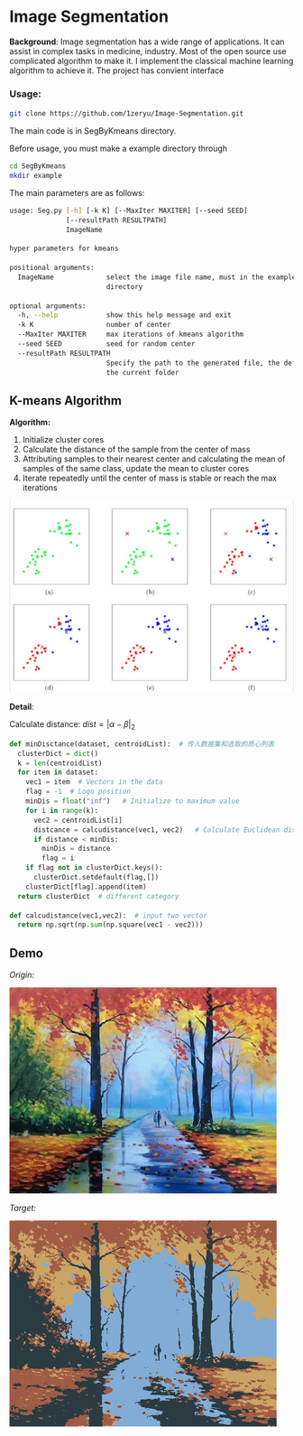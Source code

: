 # **Image Segmentation**

**Background**: Image segmentation has a wide range of applications. It can assist in complex tasks in medicine, industry. Most of the open source use complicated algorithm to make it. I implement the classical machine learning algorithm to achieve it. The project has convient interface  

### Usage: 

```bash
git clone https://github.com/1zeryu/Image-Segmentation.git
```

The main code is in SegByKmeans directory. 

Before usage, you must make a example directory through

```bash
cd SegByKmeans
mkdir example
```

The main parameters are as follows:

```bash
usage: Seg.py [-h] [-k K] [--MaxIter MAXITER] [--seed SEED]
              [--resultPath RESULTPATH]
              ImageName

hyper parameters for kmeans

positional arguments:
  ImageName             select the image file name, must in the example
                        directory

optional arguments:
  -h, --help            show this help message and exit
  -k K                  number of center
  --MaxIter MAXITER     max iterations of kmeans algorithm
  --seed SEED           seed for random center
  --resultPath RESULTPATH
                        Specify the path to the generated file, the default is
                        the current folder
```

## K-means Algorithm

**Algorithm:** 

1.  Initialize cluster cores
2. Calculate the distance of the sample from the center of mass
3. Attributing samples to their nearest center and calculating the mean of samples of the same class, update the mean to cluster cores
4. Iterate repeatedly until the center of mass is stable or reach the max iterations

 ![img](img/666d744e64337101b119f4fcc7d43ee7.png) 

**Detail**:

Calculate distance: $dist = |\alpha - \beta|_2$

```python
def minDisctance(dataset, centroidList):  # 传入数据集和选取的质心列表
  clusterDict = dict()  
  k = len(centroidList)  
  for item in dataset:  
    vec1 = item  # Vectors in the data
    flag = -1  # Logo position
    minDis = float("inf")   # Initialize to maximum value
    for i in range(k):
      vec2 = centroidList[i]   
      distcance = calcudistance(vec1, vec2)   # Calculate Euclidean distance
      if distance < minDis:   
        minDis = distance  
        flag = i  
    if flag not in clusterDict.keys():
      clusterDict.setdefault(flag,[])
    clusterDict[flag].append(item)  
  return clusterDict  # different category

def calcudistance(vec1,vec2):  # input two vector
  return np.sqrt(np.sum(np.square(vec1 - vec2)))
```

## Demo

*Origin:*

![1660962664519](img/1660962664519.png)

*Target:*

![1660962700534](img/1660962700534.png)